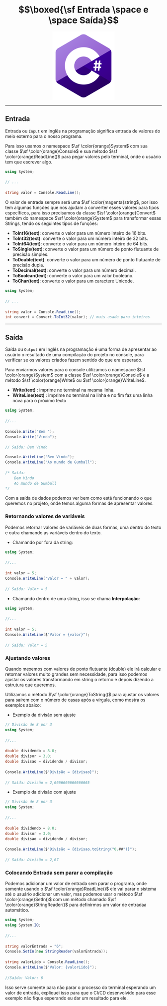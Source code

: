 # $$\boxed{\sf Entrada \space e \space Saída}$$

<p align="center">
    <img src="../../imagens\R (3).png" width=200>
</p>

---

## Entrada

Entrada ou `Input` em inglês na programação significa entrada de valores do meio externo para o nosso programa.

Para isso usamos o namespace $\sf \color{orange}System$ com sua classe $\sf \color{orange}Console$ e sua método $\sf \color{orange}ReadLine()$ para pegar valores pelo terminal, onde o usuário tem que escrever algo.

```csharp
using System;

// ...

string valor = Console.ReadLine();
```

O valor de entrada sempre será uma $\sf \color{magenta}string$, por isso tem algumas funções que nos ajudam a converter esses valores para tipos específicos, para isso precisamos da classe $\sf \color{orange}Convert$ também do namespace $\sf \color{orange}System$ para transformar essas Strings, tendo os seguintes tipos de funções:

- **ToInt16(text)**: converte o valor para um número inteiro de 16 bits.
- **ToInt32(text)**: converte o valor para um número inteiro de 32 bits.
- **ToInt64(text)**: converte o valor para um número inteiro de 64 bits.
- **ToSingle(text)**: converte o valor para um número de ponto flutuante de precisão simples.
- **ToDouble(text)**: converte o valor para um número de ponto flutuante de precisão dupla.
- **ToDecimal(text)**: converte o valor para um número decimal.
- **ToBoolean(text)**: converte o valor para um valor booleano.
- **ToChar(text)**: converte o valor para um caractere Unicode.

```csharp
using System;

// ...

string valor = Console.ReadLine();
int convert = Convert.ToInt32(valor); // mais usado para inteiros
```

---

## Saída

Saída ou `Output` em Inglês na programação é uma forma de apresentar ao usuário o resultado de uma compilação do projeto no console, para verificar se os valores criados fazem sentido do que era esperado.

Para enviarmos valores para o console utilizamos o namespace $\sf \color{orange}System$ com a classe $\sf \color{orange}Console$ e a método $\sf \color{orange}Write$ ou $\sf \color{orange}WriteLine$.

* **Write(text)** : imprime no terminal na mesma linha.
* **WriteLine(text)** : imprime no terminal na linha e no fim faz uma linha nova para o próximo texto

```csharp
using System;

//...

Console.Write("Bem ");
Console.Write("Vindo");

// Saída: Bem Vindo
```

```csharp
Console.WriteLine("Bem Vindo");
Console.WriteLine("Ao mundo de Gumball");

/* Saída:
    Bem Vindo
    Ao mundo de Gumball
*/
```

Com a saída de dados podemos ver bem como está funcionando o que queremos no projeto, onde temos alguma formas de apresentar valores.

### Retornando valores de variáveis

Podemos retornar valores de variáveis de duas formas, uma dentro do texto e outra chamando as variáveis dentro do texto.

* Chamando por fora da string:

```csharp
using System;

//...

int valor = 5;
Console.WriteLine("Valor = " + valor);

// Saída: Valor = 5
```

* Chamando dentro de uma string, isso se chama **Interpolação**:

```csharp
using System;

//...

int valor = 5;
Console.WriteLine($"Valor = {valor}");

// Saída: Valor = 5
```

### Ajustando valores

Quando mexemos com valores de ponto flutuante (double) ele irá calcular e retornar valores muito grandes sem necessidade, para isso podemos ajustar os valores transformando em string o retorno e depois dizendo a estrutura que queremos.

Utilizamos o método $\sf \color{orange}ToString()$ para ajustar os valores para saírem com o número de casas após a vírgula, como mostra os exemplos abaixo:

* Exemplo da divisão sem ajuste

```csharp
// Divisão de 8 por 3
using System;

//...

double dividendo = 8.0;
double divisor = 3.0;
double divisao = dividendo / divisor;

Console.WriteLine($"Divisão = {divisao}");

// Saída: Divisão = 2,6666666666666665
```

* Exemplo da divisão com ajuste

```csharp
// Divisão de 8 por 3
using System;

//...

double dividendo = 8.0;
double divisor = 3.0;
double divisao = dividendo / divisor;

Console.WriteLine($"Divisão = {divisao.toString("0.##")}");

// Saída: Divisão = 2,67
```

### Colocando Entrada sem parar a compilação

Podemos adicionar um valor de entrada sem parar o programa, onde somente usando o $\sf \color{orange}ReadLine()$ ele vai parar o sistema até o usuário adicionar um valor, mas podemos usar o método $\sf \color{orange}SetIn()$ com um método chamado $\sf \color{orange}StringReader()$ para definirmos um valor de entradaa automático.

```csharp
using System;
using System.IO;

//...

string valorEntrada = "6";
Console.SetIn(new StringReader(valorEntrada));

string valorLido = Console.ReadLine();
Console.WriteLine($"Valor: {valorLido}");

//Saída: Valor: 6
```

Isso serve somente para não parar o processo do terminal esperando um valor de entrada, expliquei isso para que o CI/CD desenvolvido para esse exemplo não fique esperando eu dar um resultado para ele.


